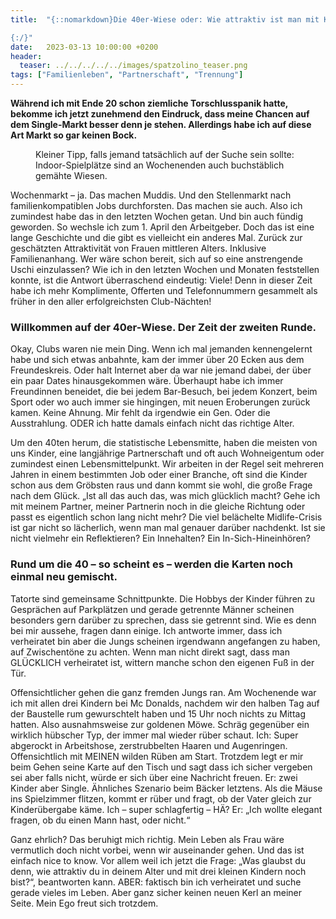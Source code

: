 ```yaml
---
title:  "{::nomarkdown}Die 40er-Wiese oder: Wie attraktiv ist man mit Kindern und fast 40? 

{:/}"
date:   2023-03-13 10:00:00 +0200
header:
  teaser: ../../../../../images/spatzolino_teaser.png
tags: ["Familienleben", "Partnerschaft", "Trennung"]
---
```


**Während ich mit Ende 20 schon ziemliche Torschlusspanik hatte, bekomme ich jetzt zunehmend den Eindruck, dass meine Chancen auf dem Single-Markt besser denn je stehen. Allerdings habe ich auf diese Art Markt so gar keinen Bock.**

<figure>
  <img src="../../../../../images/spatzolino.png" alt="">
  <figcaption>Kleiner Tipp, falls jemand tatsächlich auf der Suche sein sollte: Indoor-Spielplätze sind an Wochenenden auch buchstäblich gemähte Wiesen.</figcaption>
</figure>      


 
Wochenmarkt – ja. Das machen Muddis. Und den Stellenmarkt nach familienkompatiblen Jobs durchforsten. Das machen sie auch. Also ich zumindest habe das in den letzten Wochen getan. Und bin auch fündig geworden. So wechsle ich zum 1. April den Arbeitgeber. Doch das ist eine lange Geschichte und die gibt es vielleicht ein anderes Mal. Zurück zur geschätzten Attraktivität von Frauen mittleren Alters. Inklusive Familienanhang. Wer wäre schon bereit, sich auf so eine anstrengende Uschi einzulassen? Wie ich in den letzten Wochen und Monaten feststellen konnte, ist die Antwort überraschend eindeutig: Viele! Denn in dieser Zeit habe ich mehr Komplimente, Offerten und Telefonnummern gesammelt als früher in den aller erfolgreichsten Club-Nächten! 

<h3>Willkommen auf der 40er-Wiese. Der Zeit der zweiten Runde.</h3>

Okay, Clubs waren nie mein Ding.  Wenn ich mal jemanden kennengelernt habe und sich etwas anbahnte, kam der immer über 20 Ecken aus dem Freundeskreis. Oder halt Internet aber da war nie jemand dabei, der über ein paar Dates hinausgekommen wäre. Überhaupt habe ich immer Freundinnen beneidet, die bei jedem Bar-Besuch, bei jedem Konzert, beim Sport oder wo auch immer sie hingingen, mit neuen Eroberungen zurück kamen. Keine Ahnung. Mir fehlt da irgendwie ein Gen. Oder die Ausstrahlung. ODER ich hatte damals einfach nicht das richtige Alter.

Um den 40ten herum, die statistische Lebensmitte, haben die meisten von uns Kinder, eine langjährige Partnerschaft und oft auch Wohneigentum oder zumindest einen Lebensmittelpunkt. Wir arbeiten in der Regel seit mehreren Jahren in einem bestimmten Job oder einer Branche, oft sind die Kinder schon aus dem Gröbsten raus und dann kommt sie wohl, die große Frage nach dem Glück. „Ist all das auch das, was mich glücklich macht? Gehe ich mit meinem Partner, meiner Partnerin noch in die gleiche Richtung oder passt es eigentlich schon lang nicht mehr? Die viel belächelte Midlife-Crisis ist gar nicht so lächerlich, wenn man mal genauer darüber nachdenkt. Ist sie nicht vielmehr ein Reflektieren? Ein Innehalten? Ein In-Sich-Hineinhören? 

<h3>Rund um die 40 – so scheint es – werden die Karten noch einmal neu gemischt.</h3> 

Tatorte sind gemeinsame Schnittpunkte. Die Hobbys der Kinder führen zu Gesprächen auf Parkplätzen und gerade getrennte Männer scheinen besonders gern darüber zu sprechen, dass sie getrennt sind. Wie es denn bei mir aussehe, fragen dann einige. Ich antworte immer, dass ich verheiratet bin aber die Jungs scheinen irgendwann angefangen zu haben, auf Zwischentöne zu achten. Wenn man nicht direkt sagt, dass man GLÜCKLICH verheiratet ist, wittern manche schon den eigenen Fuß in der Tür. 

Offensichtlicher gehen die ganz fremden Jungs ran. Am Wochenende war ich mit allen drei Kindern bei Mc Donalds, nachdem wir den halben Tag auf der Baustelle rum gewurschtelt haben und 15 Uhr noch nichts zu Mittag hatten. Also ausnahmsweise zur goldenen Möwe. Schräg gegenüber ein wirklich hübscher Typ, der immer mal wieder rüber schaut. Ich: Super abgerockt in Arbeitshose, zerstrubbelten Haaren und Augenringen. Offensichtlich mit MEINEN wilden Rüben am Start. Trotzdem legt er mir beim Gehen seine Karte auf den Tisch und sagt dass ich sicher vergeben sei aber falls nicht, würde er sich über eine Nachricht freuen. Er: zwei Kinder aber Single. Ähnliches Szenario beim Bäcker letztens. Als die Mäuse ins Spielzimmer flitzen, kommt er rüber und fragt, ob der Vater gleich zur Kinderübergabe käme. Ich – super schlagfertig – HÄ? Er: „Ich wollte elegant fragen, ob du einen Mann hast, oder nicht.“

Ganz ehrlich? Das beruhigt mich richtig. Mein Leben als Frau wäre vermutlich doch nicht vorbei, wenn wir auseinander gehen. Und das ist einfach nice to know. Vor allem weil ich jetzt die Frage: „Was glaubst du denn, wie attraktiv du in deinem Alter und mit drei kleinen Kindern noch bist?“, beantworten kann.  ABER: faktisch bin ich verheiratet und suche gerade vieles im Leben. Aber ganz sicher keinen neuen Kerl an meiner Seite. Mein Ego freut sich trotzdem.




 

 





 









 















 















 

 





 

  


 
 
 
 


   


 



 






 






 


 
 






















 








 

   



















  












 






 





  


  






					 


 
 








